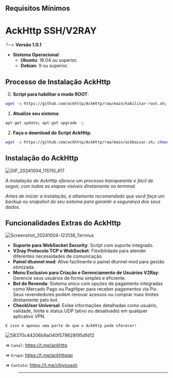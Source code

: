 ## Requisitos Mínimos
  # AckHttp SSH/V2RAY
  ╰─> **Versão 1.0.1**
- **Sistema Operacional**:
  - **Ubuntu**: 18.04 ou superior.
  - **Debian**: 9 ou superior.
  
## Processo de Instalação AckHttp

0. **Script para habilitar o modo ROOT**:

```bash
wget -q https://github.com/ackhttp/AckHttp/raw/main/habilitar-root.sh; chmod +x ./habilitar-root.sh; ./habilitar-root.sh
```

1. **Atualize seu sistema**:

```bash
apt-get update; apt-get upgrade -y
```

2. **Faça o download do Script AckHttp**:
   
 ```bash
wget -q https://github.com/ackhttp/AckHttp/raw/main/ackbaixar.sh; chmod +x ./ackbaixar.sh; ./ackbaixar.sh
 ```

## Instalação do AckHttp

![GIF_20241004_115110_417](https://github.com/user-attachments/assets/162698df-12e3-4f76-b9d6-6e6ca5673712)

*A instalação do AckHttp oferece um processo transparente e fácil de seguir, com todas as etapas visíveis diretamente no terminal.*

*Antes de iniciar a instalação, é altamente recomendado que você faça um backup ou snapshot do seu sistema para garantir a segurança dos seus dados.*

## Funcionalidades Extras do AckHttp
![Screenshot_20241004-123136_Termius](https://github.com/user-attachments/assets/7c2f7e3e-1051-4105-aba3-78d4bf9706aa)

- **Suporte para WebSocket Security**: Script com suporte integrado.
- **V2ray Protocolo TCP e WebSocket**: Flexibilidade para atender diferentes necessidades de comunicação.
- **Painel dtunnel mod**: Ative facilmente o painel dtunnel mod para gestão otimizada.
- **Menu Exclusivo para Criação e Gerenciamento de Usuários V2Ray**: Gerencie seus usuários de forma simples e eficiente.
- **Bot de Revenda**: Sistema único com opções de pagamento integradas como Mercado Pago ou PagHiper para receber pagamentos via Pix. Seus revendedores podem renovar acessos ou comprar mais limites diretamente pelo bot.
- **CheckUser Universal**: Exibe informações detalhadas como usuário, validade, limite e status UDP (ativo ou desativado) em qualquer aplicativo VPN.

``E isso é apenas uma parte do que o AckHttp pode oferecer!``

![58370c44206b9a040f579628f95dfd12](https://github.com/user-attachments/assets/3d9c76f9-a759-48bf-b460-cec7ad308931)


=> ``Canal``: https://t.me/ackhttp

=> ``Grupo``: https://t.me/ackhttpgp

=> ``Contato``: https://t.me/chiyoussh

>____
